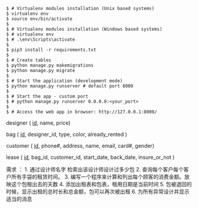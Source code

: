 ```
$ # Virtualenv modules installation (Unix based systems)
$ virtualenv env
$ source env/bin/activate
$
$ # Virtualenv modules installation (Windows based systems)
$ # virtualenv env
$ # .\env\Scripts\activate
$
$ pip3 install -r requirements.txt
$
$ # Create tables
$ python manage.py makemigrations
$ python manage.py migrate
$
$ # Start the application (development mode)
$ python manage.py runserver # default port 8000
$
$ # Start the app - custom port 
$ # python manage.py runserver 0.0.0.0:<your_port>
$
$ # Access the web app in browser: http://127.0.0.1:8000/
```

designer ( <u>id</u>, name, price)

bag ( <u>id</u>, designer_id, type, color, already_rented )

customer ( <u>id</u>, phone#, address, name, email, card#, gender)

lease ( <u>id</u>, bag_id, customer_id, start_date, back_date, insure_or_not )



需求 ：
      1.  通过设计师名字 检索出该设计师设计过多少包
      2.  查询每个客户每个客户所有手袋的租赁时间。
      3. 编写一个程序来计算和列出每个顾客的消费金额。放映这个包租出去的天数
      4. 添加出租表和包表，租用日期是当前时间
      5. 包被退回的时候，显示出租的总时长和总金额，包可以再次被出租
      6. 为所有异常设计并显示适当的消息